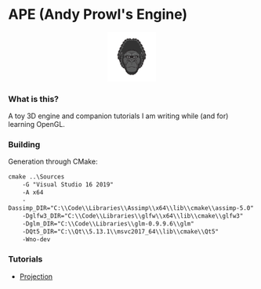 # APE (Andy Prowl's Engine)

<div style="text-align:center">
    <img width="20%" src="Infrastructure/Documentation/docs/Main/Images/ApeLogo.png" />
</div>

### What is this?

A toy 3D engine and companion tutorials I am writing while (and for) learning OpenGL.

### Building

Generation through CMake:

```
cmake ..\Sources
    -G "Visual Studio 16 2019"
    -A x64
    -Dassimp_DIR="C:\\Code\\Libraries\\Assimp\\x64\\lib\\cmake\\assimp-5.0"
    -Dglfw3_DIR="C:\\Code\\Libraries\\glfw\\x64\\lib\\cmake\\glfw3"
    -Dglm_DIR="C:\\Code\\Libraries\\glm-0.9.9.6\\glm"
    -DQt5_DIR="C:\\Qt\\5.13.1\\msvc2017_64\\lib\\cmake\\Qt5"
    -Wno-dev
```

### Tutorials

- [Projection](Infrastructure/Documentation/docs/Projection/Projection.md)